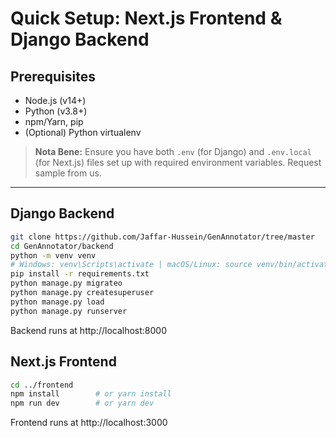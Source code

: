 # Quick Setup: Next.js Frontend & Django Backend

## Prerequisites
- Node.js (v14+)
- Python (v3.8+)
- npm/Yarn, pip
- (Optional) Python virtualenv

> **Nota Bene:** Ensure you have both `.env` (for Django) and `.env.local` (for Next.js) files set up with required environment variables. Request sample from us.

---

## Django Backend

```bash
git clone https://github.com/Jaffar-Hussein/GenAnnotator/tree/master
cd GenAnnotator/backend
python -m venv venv
# Windows: venv\Scripts\activate | macOS/Linux: source venv/bin/activate
pip install -r requirements.txt
python manage.py migrateo
python manage.py createsuperuser
python manage.py load
python manage.py runserver
```
Backend runs at http://localhost:8000

## Next.js Frontend

```bash
cd ../frontend
npm install        # or yarn install
npm run dev        # or yarn dev
```

Frontend runs at http://localhost:3000

